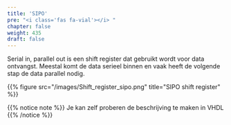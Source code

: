 ```yaml
---
title: 'SIPO'
pre: "<i class='fas fa-vial'></i> "
chapter: false
weight: 435
draft: false
---
```


Serial in, parallel out is een shift register dat gebruikt wordt voor data ontvangst. Meestal komt de data serieel binnen en vaak heeft de volgende stap de data parallel nodig. 

{{% figure src="/images/Shift_register_sipo.png" title="SIPO shift register"  %}}

{{% notice note %}}
Je kan zelf proberen de beschrijving te maken in VHDL
{{% /notice %}}